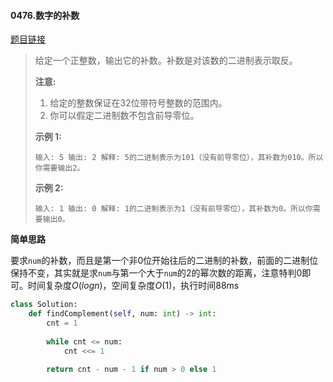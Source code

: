#### 0476.数字的补数

[题目链接](https://leetcode-cn.com/problems/number-complement)

> 给定一个正整数，输出它的补数。补数是对该数的二进制表示取反。
>
> **注意:**
>
> 1. 给定的整数保证在32位带符号整数的范围内。
> 2. 你可以假定二进制数不包含前导零位。
>
> **示例 1:**
>
> `
> 输入: 5
> 输出: 2
> 解释: 5的二进制表示为101（没有前导零位），其补数为010。所以你需要输出2。
> `
>
> **示例 2:**
>
> `
> 输入: 1
> 输出: 0
> 解释: 1的二进制表示为1（没有前导零位），其补数为0。所以你需要输出0。
> `

**简单思路**

要求`num`的补数，而且是第一个非0位开始往后的二进制的补数，前面的二进制位保持不变，其实就是求`num`与第一个大于`num`的2的幂次数的距离，注意特判0即可。时间复杂度$O(logn)$，空间复杂度$O(1)$，执行时间88ms

```python
class Solution:
    def findComplement(self, num: int) -> int:
        cnt = 1
        
        while cnt <= num:
            cnt <<= 1
        
        return cnt - num - 1 if num > 0 else 1
```


